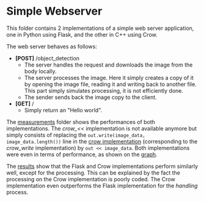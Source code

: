 # Simple Webserver

This folder contains 2 implementations of a simple web server application, one in Python using Flask, and the other in C++ using Crow.

The web server behaves as follows:
- **[POST]** /object_detection
    - The server handles the request and downloads the image from the body locally.
    - The server processes the image. Here it simply creates a copy of it by opening the image file, reading it and writing back to another file. This part simply simulates processing, it is not efficiently done. 
    - The sender sends back the image copy to the client.
- **[GET]** /
    - Simply return an "Hello world".

The [measurements](./measurements/) folder shows the performances of both implementations. The *crow_<<* implementation is not available anymore but simply consists of replacing the `out.write(image_data, image_data.length())` line in the [crow implementation](./crow_webserver.cc) (corresponding to the *crow_write* implementation) by `out << image_data`. Both implementations were even in terms of performance, as shown on the [graph](./measurements/comparison_flask_vs_crow_webserver.jpg).

The [results](./measurements/comparison_flask_vs_crow_webserver.jpg) show that the Flask and Crow implementations perform similarly well, except for the processing. This can be explained by the fact the processing on the Crow implementation is poorly coded. The Crow implementation even outperforms the Flask implementation for the *handling* process.

